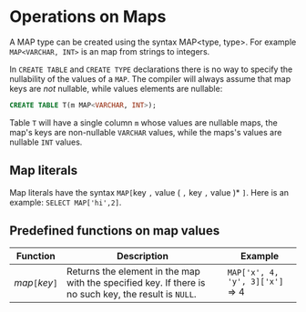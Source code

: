 # Operations on Maps

A MAP type can be created using the syntax MAP<type, type>.
For example `MAP<VARCHAR, INT>` is an map from strings to integers.

In `CREATE TABLE` and `CREATE TYPE` declarations there is no way to
specify the nullability of the values of a `MAP`.  The compiler will
always assume that map keys are *not* nullable, while values elements
are nullable:

```sql
CREATE TABLE T(m MAP<VARCHAR, INT>);
```

Table `T` will have a single column `m` whose values are nullable
maps, the map's keys are non-nullable `VARCHAR` values, while the
maps's values are nullable `INT` values.

## Map literals

Map literals have the syntax `MAP[`key `,` value ( `,` key `,` value )* `]`.
Here is an example: `SELECT MAP['hi',2]`.

## Predefined functions on map values

| Function                                                             | Description                                                                                                                                                                                                                                                                               | Example                                                             |
|----------------------------------------------------------------------|-------------------------------------------------------------------------------------------------------------------------------------------------------------------------------------------------------------------------------------------------------------------------------------------|---------------------------------------------------------------------|
| _map_`[`_key_`]`                                                 | Returns the element in the map with the specified key. If there is no such key, the result is `NULL`.                                                                 | `MAP['x', 4, 'y', 3]['x']` => 4                                                |
